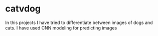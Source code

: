 # catvdog
In this projects I have tried to differentiate between images of dogs and cats.
I have used CNN modeling for predicting images
